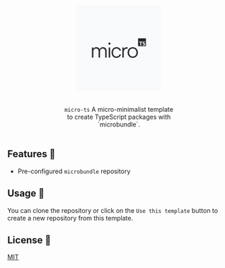 <p align="center" test>
    <img alt="micro-ts" src="./.r/logo.png" width="192" />
</p>
<br />
<p align="center" style="max-width:50%;margin:0 auto;">
  <code>micro-ts</code> A micro-minimalist template to create TypeScript packages with `microbundle`.
</p>
<br />

## Features 🎉

- Pre-configured `microbundle` repository

## Usage 📖

You can clone the repository or click on the `Use this template` button to create a new repository from this template.

## License 📝

[MIT](./LICENSE)
